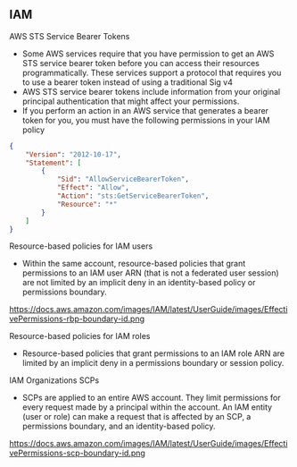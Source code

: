 

IAM
---

AWS STS Service Bearer Tokens

- Some AWS services require that you have permission to get an AWS STS service bearer token before you can access their resources programmatically. These services support a protocol that requires you to use a bearer token instead of using a traditional Sig v4
- AWS STS service bearer tokens include information from your original principal authentication that might affect your permissions.
- If you perform an action in an AWS service that generates a bearer token for you, you must have the following permissions in your IAM policy

```json
{
    "Version": "2012-10-17",
    "Statement": [
        {
            "Sid": "AllowServiceBearerToken",
            "Effect": "Allow",
            "Action": "sts:GetServiceBearerToken",
            "Resource": "*"
        }
    ]
}
```


Resource-based policies for IAM users

- Within the same account, resource-based policies that grant permissions to an IAM user ARN (that is not a federated user session) are not limited by an implicit deny in an identity-based policy or permissions boundary.

 https://docs.aws.amazon.com/images/IAM/latest/UserGuide/images/EffectivePermissions-rbp-boundary-id.png


Resource-based policies for IAM roles

- Resource-based policies that grant permissions to an IAM role ARN are limited by an implicit deny in a permissions boundary or session policy.


IAM Organizations SCPs

- SCPs are applied to an entire AWS account. They limit permissions for every request made by a principal within the account. An IAM entity (user or role) can make a request that is affected by an SCP, a permissions boundary, and an identity-based policy.

https://docs.aws.amazon.com/images/IAM/latest/UserGuide/images/EffectivePermissions-scp-boundary-id.png